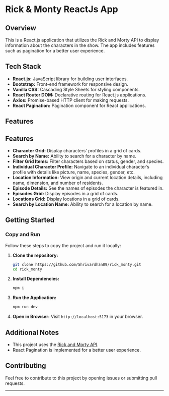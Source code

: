 # Rick & Monty ReactJs App

## Overview

This is a React.js application that utilizes the Rick and Morty API to display information about the characters in the show. The app includes features such as pagination for a better user experience.

## Tech Stack

- **React.js:** JavaScript library for building user interfaces.
- **Bootstrap:** Front-end framework for responsive design.
- **Vanilla CSS:** Cascading Style Sheets for styling components.
- **React Router DOM:** Declarative routing for React.js applications.
- **Axios:** Promise-based HTTP client for making requests.
- **React Pagination:** Pagination component for React applications.

## Features

## Features

- **Character Grid:** Display characters' profiles in a grid of cards.
- **Search by Name:** Ability to search for a character by name.
- **Filter Grid Items:** Filter characters based on status, gender, and species.
- **Individual Character Profile:** Navigate to an individual character’s profile with details like picture, name, species, gender, etc.
- **Location Information:** View origin and current location details, including name, dimension, and number of residents.
- **Episode Details:** See the names of episodes the character is featured in.
- **Episodes Grid:** Display episodes in a grid of cards.
- **Locations Grid:** Display locations in a grid of cards.
- **Search by Location Name:** Ability to search for a location by name.

## Getting Started

### Copy and Run

Follow these steps to copy the project and run it locally:

1. **Clone the repository:**

   ```bash
   git clone https://github.com/Shrivardhan09/rick_monty.git
   cd rick_monty
   ```

2. **Install Dependencies:**

   ```bash
   npm i
   ```

3. **Run the Application:**

   ```bash
   npm run dev
   ```

4. **Open in Browser:**
   Visit `http://localhost:5173` in your browser.

## Additional Notes

- This project uses the [Rick and Morty API](https://rickandmortyapi.com/).
- React Pagination is implemented for a better user experience.

## Contributing

Feel free to contribute to this project by opening issues or submitting pull requests.

---
